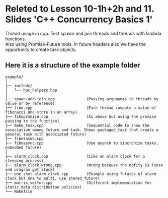 # Releted to Lesson 10-1h+2h and 11. Slides 'C++ Concurrency Basics 1'
Thread usage in cpp. Test spawn and join threads and threads with lambda functions.  
Also using Promise-Future tools. In future headers also we have the opportunity to create task objects.
## Here it is a structure of the example folder
```
example/
│
├── include/
│   └── hpc_helpers.hpp
│
├── spawn-and-join.cpp              (Passing arguments to threads by value or by reference)
├── fibo.cpp                        (Each thread compute a value of fibonacci and store in an array)
├── fibopromise.cpp                 (As above but using the promise passing to the function)
├── make_task.cpp                   (Sequential code to show the association among future and task. Shows packaged_task that create a general task with associated future)
├── fibotasks.cpp
├── fiboasync.cpp                   (Use asynch to sincronize tasks, enbedded future)
│
├── alarm_clock.cpp                 (Like an alarm clock for a sleeping process)
├── alarm_clock_wrong.cpp           (Wrong because the nofity is loose and program get stuck)
├── one_shot_alarm_clock.cpp        (Example using futures of alarm clock but one to multi, use shared_future)
├── matrix_vector.cpp               (Different implementation for static data distribution policies)
└── Makefile
```
